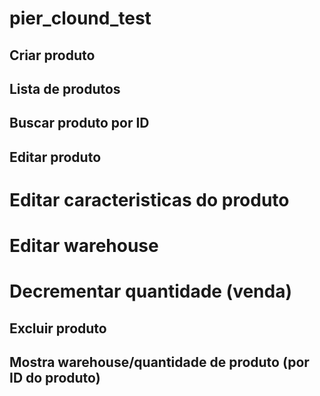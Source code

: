 # pier_clound_test

## Criar produto

## Lista de produtos

## Buscar produto por ID

## Editar produto
 # Editar caracteristicas do produto
 
 # Editar warehouse
 
 # Decrementar quantidade (venda)

## Excluir produto

## Mostra warehouse/quantidade de produto (por ID do produto)

